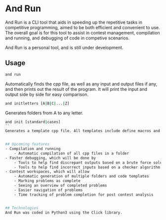 # And Run
And Run is a CLI tool that aids in speeding up the repetitive tasks in competitive programming, aimed to be both efficient and convenient to use. The overall goal is for this tool to assist in contest management, compilation and running, and debugging of code in competive scenarios.

And Run is a personal tool, and is still under development.

## Usage
```sh
and run
```
Automatically finds the cpp file, as well as any input and output files if any, and then prints out the result of the program. It will print the input and output side by side for easy comparison.
```sh
and initletters [A|B|C|...|Z]
```
Generates folders from A to any letter.
```sh
and init [standard|cases]
``
Generates a template cpp file. All templates include define macros and typedefs. Standard just has a main function, whereas cases also includes support by running the program repeatedly on multiple tests.


## Upcoming features
- Compilation and running  
    - Automatic compilation of all cpp files in a folder
- Faster debugging, which will be done by
    - Tools to help find discrepant outputs based on a brute force solution and a random input generator
    - Tools to help find incorrect inputs based on a checker algorithm and a random input generator
- Contest workspaces, which will allow
    - Automatic generation of multiple folders and code templates
    - Marking problems as complete
    - Seeing an overview of completed problems
    - Easier navigation of problems
    - Time tracking of problem completion for post contest analysis


## Technologies
And Run was coded in Python3 using the Click library.
